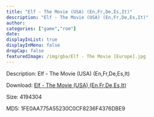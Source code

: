 ```yaml
---
title: "Elf - The Movie (USA) (En,Fr,De,Es,It)"
description: "Elf - The Movie (USA) (En,Fr,De,Es,It)"
author: 
categories: ["game","rom"]
date: 
displayInList: true
displayInMenu: false
dropCap: false
featuredImage: /img/gba/Elf - The Movie [Europe].jpg
---
```


Description: Elf - The Movie (USA) (En,Fr,De,Es,It)

Download: <a style="text-decoration:underline;" href="https://mega.nz/#!SXAAiYCY!W6c_sw9OPaorc40D0Nfe3tKc95P-zZ1yQjv6YXF9r0A" target = "_blank" rel = "nofollow" > Elf - The Movie (USA) (En,Fr,De,Es,It)</a>

Size: 4194304

MD5: 1FE0AA775A55230C0CF8236F4376DBE9

